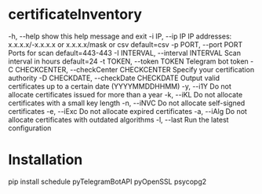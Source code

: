 # certificateInventory

  -h, --help            show this help message and exit
  -i IP, --ip IP        IP addresses: x.x.x.x/-x.x.x.x or x.x.x.x/mask or csv
                        default=csv
  -p PORT, --port PORT  Ports for scan default=443-443
  -I INTERVAL, --interval INTERVAL
                        Scan interval in hours default=24
  -t TOKEN, --token TOKEN
                        Telegram bot token
  -C CHECKCENTER, --checkCenter CHECKCENTER
                        Specify your certification authority
  -D CHECKDATE, --checkDate CHECKDATE
                        Output valid certificates up to a certain date
                        (YYYYMMDDHHMM)
  -y, --i1Y             Do not allocate certificates issued for more than a
                        year
  -k, --iKL             Do not allocate certificates with a small key length
  -n, --iNVC            Do not allocate self-signed certificates
  -e, --iExc            Do not allocate expired certificates
  -a, --iAlg            Do not allocate certificates with outdated algorithms
  -l, --last            Run the latest configuration
  
  # Installation
  pip install schedule pyTelegramBotAPI pyOpenSSL psycopg2
  
